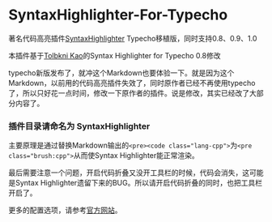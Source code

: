 SyntaxHighlighter-For-Typecho
=============================

著名代码高亮插件[SyntaxHighlighter][2] Typecho移植版，同时支持0.8、0.9、1.0

本插件基于[Tolbkni Kao][1]的Syntax Highlighter for Typecho 0.8修改

typecho新版发布了，就冲这个Markdown也要体验一下。就是因为这个Markdown，以前用的代码高亮插件失效了，同时原作者已经不再使用typecho了，所以只好花一点时间，修改一下原作者的插件。说是修改，其实已经改了大部分内容了。

### 插件目录请命名为 SyntaxHighlighter



主要原理是通过替换Markdown输出的`<pre><code class="lang-cpp">`为`<pre class="brush:cpp">`从而使Syntax Highlighter能正常渲染。

最后需要注意一个问题，开启代码折叠又没开工具栏的时候，代码会消失，这可能是Syntax Highlighter遗留下来的BUG。所以请开启代码折叠的同时，也把工具栏开启了。

更多的配置选项，请参考[官方网站][3]。

  [1]: https://blog.imtk.me/
  [2]: https://github.com/alexgorbatchev/SyntaxHighlighter
  [3]: http://alexgorbatchev.com/SyntaxHighlighter/manual/configuration/
